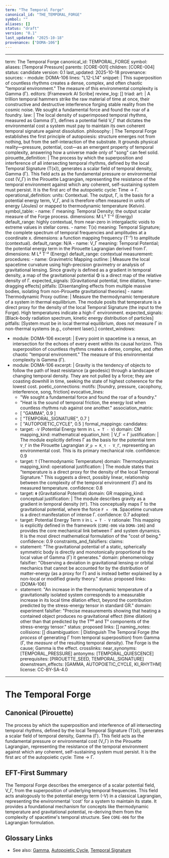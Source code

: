 ```yaml
---
term: "The Temporal Forge"
canonical_id: "THE_TEMPORAL_FORGE"
symbol: ""
aliases: []
status: "draft"
version: "0.1"
last_updated: "2025-10-18"
provenance: ["DOMA-106"]
---
```


---
term: The Temporal Forge
canonical_id: TEMPORAL_FORGE
symbol: 
aliases: [Temporal Pressure]
parents: [CORE-001]
children: [CORE-004]
status: candidate
version: 0.1
last_updated: 2025-10-18
provenance:
  sources:
    - module: DOMA-106
      lines: "L12-L14"
      snippet: |
        This superposition of countless rhythms creates a dense, complex, and often chaotic "temporal environment." The measure of this environmental complexity is Gamma (Γ).
  editors: [Framework AI Scribe]
  review_log: []
triad:
  art: |
    A trillion temporal hammers strike the raw material of time at once, their constructive and destructive interference forging stable reality from the cosmic noise. We sought a fundamental force and found the roar of a foundry.
  law: |
    The local density of superimposed temporal rhythms, measured as Gamma (Γ), defines a potential field V_Γ that dictates the environmental cost a system must pay to maintain its own coherent temporal signature against dissolution.
  philosophy: |
    The Temporal Forge establishes the first principle of autopoiesis: structure emerges not from nothing, but from the self-interaction of the substrate. It grounds physical reality—pressure, potential, cost—as an emergent property of temporal complexity, answering how a universe made only of "song" can feel solid.
pirouette_definition: |
  The process by which the superposition and interference of all intersecting temporal rhythms, defined by the local Temporal Signature (T(x)), generates a scalar field of temporal density, Gamma (Γ). This field acts as the fundamental pressure or environmental cost (V_Γ) in the Pirouette Lagrangian, representing the resistance of the temporal environment against which any coherent, self-sustaining system must persist. It is the first arc of the autopoietic cycle: Time → Γ.
operational_definition:
  units: Contextual. The output, Γ, is the basis for a potential energy term, V_Γ, and is therefore often measured in units of energy (Joules) or mapped to thermodynamic temperature (Kelvin).
  symbol_table:
    - name: Γ
      meaning: Temporal Density; the output scalar measure of the Forge process.
      dimensions: M L² T⁻² (Energy)
      default_range: highly contextual, from near-zero in intergalactic voids to extreme values in stellar cores.
    - name: T(x)
      meaning: Temporal Signature; the complete spectrum of temporal frequencies and amplitudes at a coordinate x.
      dimensions: a function mapping frequency (T⁻¹) to amplitude (contextual).
      default_range: N/A
    - name: V_Γ
      meaning: Temporal Potential; the potential energy term in the Pirouette Lagrangian derived from Γ.
      dimensions: M L² T⁻² (Energy)
      default_range: contextual
  measurement:
    procedures:
      - name: Gravimetric Mapping
        outline: |
          Measure the local spacetime curvature using high-precision gravimetry or analysis of gravitational lensing. Since gravity is defined as a gradient in temporal density, a map of the gravitational potential Φ is a direct map of the relative density of Γ.
        expected_signals: [Gravitational potential, time dilation, frame-dragging effects]
        pitfalls: [Disentangling effects from multiple massive bodies, isolating from non-Pirouette gravitational theories]
      - name: Thermodynamic Proxy
        outline: |
          Measure the thermodynamic temperature of a system in thermal equilibrium. The module posits that temperature is a direct proxy for the density of the local Temporal Signature (the input to the Forge). High temperatures indicate a high-Γ environment.
        expected_signals: [Black-body radiation spectrum, kinetic energy distribution of particles]
        pitfalls: [System must be in local thermal equilibrium, does not measure Γ in non-thermal systems (e.g., coherent laser).]
context_windows:
  - module: DOMA-106
    excerpt: |
      Every point in spacetime is a nexus, an intersection for the echoes of every event within its causal horizon. This superposition of countless rhythms creates a dense, complex, and often chaotic "temporal environment." The measure of this environmental complexity is Gamma (Γ).
  - module: DOMA-106
    excerpt: |
      Gravity is the tendency of objects to follow the path of least resistance (a geodesic) through a landscape of changing temporal density. They are not pulled by a force; they are coasting downhill in time, seeking the state of highest coherence for the lowest cost.
poetic_connections:
  motifs: [foundry, pressure, cacophony, interference, song, friction]
  evocative_lines:
    - "We sought a fundamental force and found the roar of a foundry."
    - "Heat is the sound of temporal friction, the energy lost when countless rhythms rub against one another."
  association_matrix:
    - [ "GAMMA", 0.9 ]
    - [ "TEMPORAL_SIGNATURE", 0.7 ]
    - [ "AUTOPOIETIC_CYCLE", 0.5 ]
formal_mappings:
  candidates:
    - target: `-V` (Potential Energy term in `L = T - V`)
      domain: CM
      mapping_kind: mathematical
      equation_hint: |
        V_Γ ∝ Γ
      justification: |
        The module explicitly defines Γ as the basis for the potential term `V_Γ` in the Pirouette Lagrangian `𝓛_p = K_τ - V_Γ`, representing an environmental cost. This is its primary mechanical role.
      confidence: 0.9
    - target: `T` (Thermodynamic Temperature)
      domain: Thermodynamics
      mapping_kind: operational
      justification: |
        The module states that "temperature is a direct proxy for the density of the local Temporal Signature." This suggests a direct, possibly linear, relationship between the complexity of the temporal environment (Γ) and its measured temperature.
      confidence: 0.8
    - target: `Φ` (Gravitational Potential)
      domain: GR
      mapping_kind: conceptual
      justification: |
        The module describes gravity as a gradient in temporal density (`∇Γ`). This conceptually maps Γ to the gravitational potential, where the force `F ∝ -∇Φ`. Spacetime curvature is a direct manifestation of intense Γ.
      confidence: 0.7
  adopted:
    - target: Potential Energy Term `V` in `L = T - V`
      rationale: This mapping is explicitly defined in the framework (`CORE-006` via `DOMA-106`) and provides the core mechanical link between Γ and system dynamics. It is the most direct mathematical formulation of the "cost of being."
      confidence: 0.9
constraints_and_falsifiers:
  claims:
    - statement: "The gravitational potential of a static, spherically symmetric body is directly and monotonically proportional to the local value of Gamma (Γ) it generates."
      domain: phenomenology
      falsifier: "Observing a deviation in gravitational lensing or orbital mechanics that cannot be accounted for by the distribution of matter-energy (as a proxy for Γ) and is instead better explained by a non-local or modified gravity theory."
      status: proposed
      links: [DOMA-106]
    - statement: "An increase in the thermodynamic temperature of a gravitationally isolated system corresponds to a measurable increase in its local time dilation effect, beyond the contribution predicted by the stress-energy tensor in standard GR."
      domain: experiment
      falsifier: "Precise measurements showing that heating a contained object produces no gravitational effect (time dilation) other than that predicted by the T⁰⁰ and Tⁱⁱ components of the stress-energy tensor."
      status: proposed
      links: []
naming_notes:
  collisions: []
  disambiguation: |
    Distinguish The Temporal Forge (the *process* of generating Γ from temporal superposition) from Gamma (Γ, the *measure* of the resulting temporal density). The Forge is the cause; Gamma is the effect.
crosslinks:
  near_synonyms: [TEMPORAL_PRESSURE]
  antonyms: [TEMPORAL_QUIESCENCE]
  prerequisites: [PIROUETTE_SEED, TEMPORAL_SIGNATURE]
  downstream_effects: [GAMMA, AUTOPOIETIC_CYCLE, KI_RHYTHM]
license: CC-BY-SA-4.0
---

# The Temporal Forge

## Canonical (Pirouette)
The process by which the superposition and interference of all intersecting temporal rhythms, defined by the local Temporal Signature (T(x)), generates a scalar field of temporal density, Gamma (Γ). This field acts as the fundamental pressure or environmental cost (V_Γ) in the Pirouette Lagrangian, representing the resistance of the temporal environment against which any coherent, self-sustaining system must persist. It is the first arc of the autopoietic cycle: Time → Γ.

## EFT-First Summary
The Temporal Forge describes the emergence of a scalar potential field, V_Γ, from the superposition of underlying temporal frequencies. This field acts analogously to the potential energy term (-V) in a classical Lagrangian, representing the environmental 'cost' for a system to maintain its state. It provides a foundational mechanism for concepts like thermodynamic temperature and gravitational potential, re-deriving them from the complexity of spacetime's temporal structure. See `CORE-006` for the Lagrangian formulation.

## Glossary Links
- See also: [Gamma](<#GAMMA>), [Autopoietic Cycle](<#AUTOPOIETIC_CYCLE>), [Temporal Signature](<#TEMPORAL_SIGNATURE>)